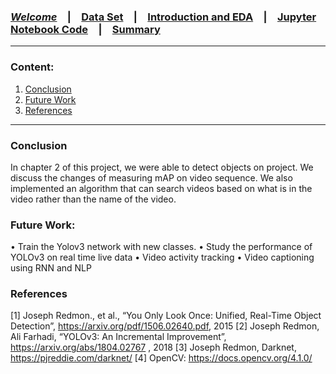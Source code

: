
### [**_Welcome_**](readme.md)&emsp;|&emsp;[Data Set](data-set.md)&emsp;|&emsp;[Introduction and EDA](eda.md)&emsp;|&emsp;[Jupyter Notebook Code](YOLOv3.ipynb)&emsp;|&emsp;[Summary](summary.md)
<HR>

### Content:
1. [Conclusion](#conclusion)
2. [Future Work](#future-work)
3. [References](#references)

<HR>

### Conclusion


In chapter 2 of this project, we were able to detect objects on project. We discuss the changes of measuring mAP on video sequence. We also implemented an algorithm that can search videos based on what is in the video rather than the name of the video.

### Future Work:

•	Train the Yolov3 network with new classes. 
•	Study the performance of YOLOv3 on real time live data
•	Video activity tracking
•	Video captioning using RNN and NLP 

### References
[1] Joseph Redmon., et al., “You Only Look Once: Unified, Real-Time Object Detection”, https://arxiv.org/pdf/1506.02640.pdf, 2015
[2] Joseph Redmon, Ali Farhadi, “YOLOv3: An Incremental Improvement”, https://arxiv.org/abs/1804.02767 , 2018
[3] Joseph Redmon, Darknet, https://pjreddie.com/darknet/
[4] OpenCV: https://docs.opencv.org/4.1.0/
